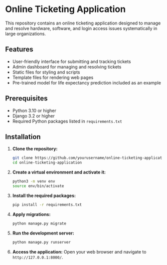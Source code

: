 # Online Ticketing Application

This repository contains an online ticketing application designed to manage and resolve hardware, software, and login access issues systematically in large organizations.

## Features

- User-friendly interface for submitting and tracking tickets
- Admin dashboard for managing and resolving tickets
- Static files for styling and scripts
- Template files for rendering web pages
- Pre-trained model for life expectancy prediction included as an example

## Prerequisites

- Python 3.10 or higher
- Django 3.2 or higher
- Required Python packages listed in `requirements.txt`

## Installation

1. **Clone the repository:**
    ```bash
    git clone https://github.com/yourusername/online-ticketing-application.git
    cd online-ticketing-application
    ```

2. **Create a virtual environment and activate it:**
    ```bash
    python3 -m venv env
    source env/bin/activate
    ```

3. **Install the required packages:**
    ```bash
    pip install -r requirements.txt
    ```

4. **Apply migrations:**
    ```bash
    python manage.py migrate
    ```

5. **Run the development server:**
    ```bash
    python manage.py runserver
    ```

6. **Access the application:**
    Open your web browser and navigate to `http://127.0.0.1:8000/`.
